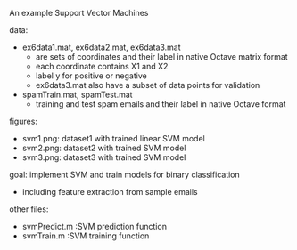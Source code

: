 An example Support Vector Machines

data: 
  - ex6data1.mat, ex6data2.mat, ex6data3.mat
    - are sets of coordinates and their label in native Octave matrix format
    - each coordinate contains X1 and X2
    - label y for positive or negative
    - ex6data3.mat also have a subset of data points for validation
  - spamTrain.mat, spamTest.mat
    - training and test spam emails and their label in native Octave format

figures:
  - svm1.png: dataset1 with trained linear SVM model
  - svm2.png: dataset2 with trained SVM model
  - svm3.png: dataset3 with trained SVM model

goal: implement SVM and train models for binary classification
  - including feature extraction from sample emails

other files:
- svmPredict.m :SVM prediction function
- svmTrain.m :SVM training function
